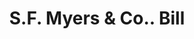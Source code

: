 ---
doi: 10.7916/D8RZ0Q5F
date_other: '1880'
date_other_textual: 1880-1889
form: printed ephemera
genre:
- Invoices
name:
- S.F. Myers & Co.
object_in_context_url: https://biggert.cul.columbia.edu/items/view/ave_biggert_01115
subject_hierarchical_geographic:
- New York, New York, United States
subject_name:
- S.F. Myers & Co.
title: S.F. Myers & Co.. Bill
sort_title: S.F. Myers & Co.. Bill
call_number: ave_biggert_01115
coordinates:
- 40.71277777777778,-74.00583333333333
pid: ave_biggert_01115
identifiers: ave_biggert_01115
thumbnail: https://derivativo-3.library.columbia.edu/iiif/2/ldpd:344866/full/!256,256/0/native.jpg
permalink: "/biggert/ave_biggert_01115/"
layout: iiif-image-page
---